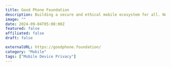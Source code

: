 ```yaml
---
title: Good Phone Foundation
description: Building a secure and ethical mobile ecosystem for all. No more worrying about the privacy of your data.
image: ""
date: 2024-09-04T05:00:00Z
featured: false
affiliated: false
draft: false

externalURL: https://goodphone.foundation/
category: "Mobile"
tags: ["Mobile Device Privacy"]
---
```

